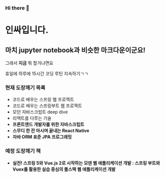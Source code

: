 ### Hi there 👋

# 인싸입니다.

## 마치 jupyter notebook과 비슷한 마크다운이군요!

그래서 <b>지금</b> 뭐 할거냐면요

휴일에 하루에 15시간 코딩 루틴 지속하기ㄱㄱ

### 현재 도장깨기 목록

- 코드로 배우는 스프링 웹 프로젝트
- 코드로 배우는 스프링부트 웹 프로젝트
- 모던 자바스크립트 deep dive
- 리액트를 다루는 기술
- <b>프론트엔드 개발자를 위한 자바스크립트<b>
- <b>스무디 한 잔 마시며 끝내는 React Native</b>
- <b> 자바 ORM 표준 JPA 프로그래밍</b>

### 예정 도장깨기 책
* 실전! 스프링 5와 Vue.js 2로 시작하는 모덴 웹 애플리케이션 개발 : 스프링 부트와 Vuex를 활용한 실습 중심의 풀스택 웹 애플리케이션 개발


<!--
**JonghunCHAE/JonghunCHAE** is a ✨ _special_ ✨ repository because its `README.md` (this file) appears on your GitHub profile.

Here are some ideas to get you started:

- 🔭 I’m currently working on ...
- 🌱 I’m currently learning ...
- 👯 I’m looking to collaborate on ...
- 🤔 I’m looking for help with ...
- 💬 Ask me about ...
- 📫 How to reach me: ...
- 😄 Pronouns: ...
- ⚡ Fun fact: ...
-->
